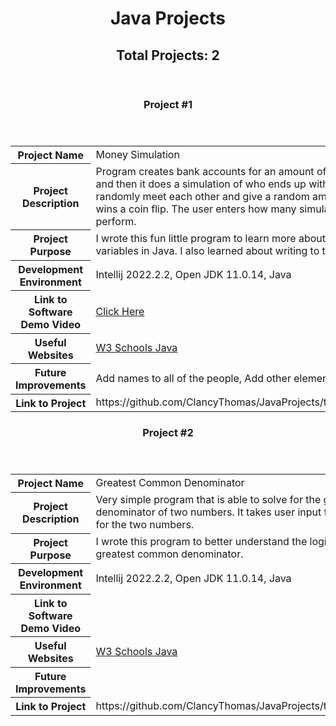 <header>
    <h1>Java Projects</h1>
    <h2>Total Projects: 2</h2>
</header>


<header>
    <h3>Project #1</h3>
</header>
<table>
    <tr>
        <th>Project Name
        <td>Money Simulation
    <tr>
    <tr>
        <th>Project Description
        <td>Program creates bank accounts for an amount of people that the user specifies, and then it does a simulation of who ends up with all the money after people randomly meet each other and give a random amount of money based on who wins a coin flip. The user enters how many simulations the program will perform. 
    <tr>
    <tr>
        <th>Project Purpose
        <td>I wrote this fun little program to learn more about classes, lists, functions, and variables in Java. I also learned about writing to the console and/or a text file.
    <tr>
    <tr>
        <th>Development Environment
        <td>Intellij 2022.2.2, Open JDK 11.0.14, Java
    <tr>
    <tr>
        <th>Link to Software Demo Video
        <td> <a href="https://www.youtube.com/watch?v=FRzq8lrVzqY">Click Here</a>
    <tr>
    <tr>
        <th>Useful Websites
        <td> <a href="https://www.w3schools.com/java/default.asp">W3 Schools Java</a>
    <tr>
    <tr>
        <th>Future Improvements
        <td> Add names to all of the people, Add other elements to the simulation
    <tr>
    <tr>
        <th>Link to Project
        <td> https://github.com/ClancyThomas/JavaProjects/tree/main/MoneySimulation/src
    <tr>
</table>


<header>
    <h3>Project #2</h3>
</header>
<table>
    <tr>
        <th>Project Name
        <td>Greatest Common Denominator
    <tr>
    <tr>
        <th>Project Description
        <td>Very simple program that is able to solve for the greatest common denominator of two numbers. It takes user input from the console for the two numbers.
    <tr>
    <tr>
        <th>Project Purpose
        <td>I wrote this program to better understand the logic behind finding a greatest common denominator.
    <tr>
    <tr>
        <th>Development Environment
        <td>Intellij 2022.2.2, Open JDK 11.0.14, Java
    <tr>
    <tr>
        <th>Link to Software Demo Video
        <td>
    <tr>
    <tr>
        <th>Useful Websites
        <td> <a href="https://www.w3schools.com/java/default.asp">W3 Schools Java</a>
    <tr>
    <tr>
        <th>Future Improvements
        <td> 
    <tr>
    <tr>
        <th>Link to Project
        <td> https://github.com/ClancyThomas/JavaProjects/tree/main/GCD/src
    <tr>
</table>